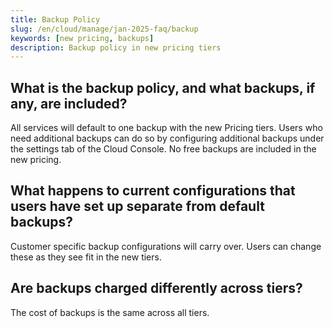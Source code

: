 ```yaml
---
title: Backup Policy
slug: /en/cloud/manage/jan-2025-faq/backup
keywords: [new pricing, backups]
description: Backup policy in new pricing tiers
---
```


## What is the backup policy, and what backups, if any, are included?

All services will default to one backup with the new Pricing tiers. Users who need additional backups can do so by configuring additional backups under the settings tab of the Cloud Console. No free backups are included in the new pricing.

## What happens to current configurations that users have set up separate from default backups?

Customer specific backup configurations will carry over.  Users can change these as they see fit in the new tiers.

## Are backups charged differently across tiers?

The cost of backups is the same across all tiers.
